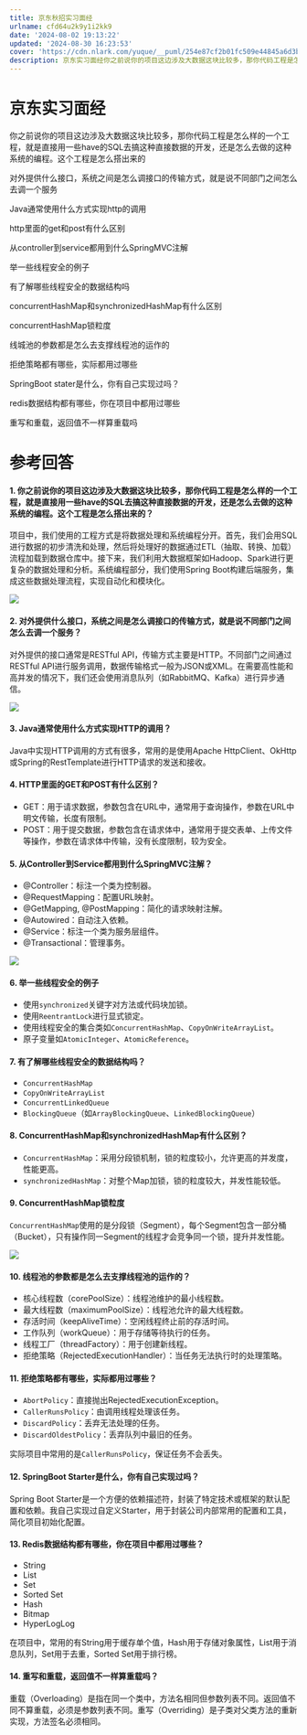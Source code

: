 ```yaml
---
title: 京东秋招实习面经
urlname: cfd64u2k9y1i2kk9
date: '2024-08-02 19:13:22'
updated: '2024-08-30 16:23:53'
cover: 'https://cdn.nlark.com/yuque/__puml/254e87cf2b01fc509e44845a6d3b363d.svg'
description: 京东实习面经你之前说你的项目这边涉及大数据这块比较多，那你代码工程是怎么样的一个工程，就是直接用一些have的SQL去搞这种直接数据的开发，还是怎么去做的这种系统的编程。这个工程是怎么搭出来的对外提供什么接口，系统之间是怎么调接口的传输方式，就是说不同部门之间怎么去调一个服务Java通常使用什...
---
```

# 京东实习面经
你之前说你的项目这边涉及大数据这块比较多，那你代码工程是怎么样的一个工程，就是直接用一些have的SQL去搞这种直接数据的开发，还是怎么去做的这种系统的编程。这个工程是怎么搭出来的  
  
对外提供什么接口，系统之间是怎么调接口的传输方式，就是说不同部门之间怎么去调一个服务  
  
Java通常使用什么方式实现http的调用  
  
http里面的get和post有什么区别  
  
从controller到service都用到什么SpringMVC注解  
  
举一些线程安全的例子  
  
有了解哪些线程安全的数据结构吗  
  
concurrentHashMap和synchronizedHashMap有什么区别  
  
concurrentHashMap锁粒度  
  
线城池的参数都是怎么去支撑线程池的运作的  
  
拒绝策略都有哪些，实际都用过哪些  
  
SpringBoot stater是什么，你有自己实现过吗？  
  
redis数据结构都有哪些，你在项目中都用过哪些  
  
重写和重载，返回值不一样算重载吗



# 参考回答


#### 1. 你之前说你的项目这边涉及大数据这块比较多，那你代码工程是怎么样的一个工程，就是直接用一些have的SQL去搞这种直接数据的开发，还是怎么去做的这种系统的编程。这个工程是怎么搭出来的？
项目中，我们使用的工程方式是将数据处理和系统编程分开。首先，我们会用SQL进行数据的初步清洗和处理，然后将处理好的数据通过ETL（抽取、转换、加载）流程加载到数据仓库中。接下来，我们利用大数据框架如Hadoop、Spark进行更复杂的数据处理和分析。系统编程部分，我们使用Spring Boot构建后端服务，集成这些数据处理流程，实现自动化和模块化。

![](https://oss1.aistar.cool/elog-offer-now/22f029d44eac5bc0ac1893c1c41be2ef.svg)



#### 2. 对外提供什么接口，系统之间是怎么调接口的传输方式，就是说不同部门之间怎么去调一个服务？
对外提供的接口通常是RESTful API，传输方式主要是HTTP。不同部门之间通过RESTful API进行服务调用，数据传输格式一般为JSON或XML。在需要高性能和高并发的情况下，我们还会使用消息队列（如RabbitMQ、Kafka）进行异步通信。

![](https://oss1.aistar.cool/elog-offer-now/61b1908197f332b5f5a7fec61e35e55e.svg)



#### 3. Java通常使用什么方式实现HTTP的调用？
Java中实现HTTP调用的方式有很多，常用的是使用Apache HttpClient、OkHttp或Spring的RestTemplate进行HTTP请求的发送和接收。

#### 4. HTTP里面的GET和POST有什么区别？
+ GET：用于请求数据，参数包含在URL中，通常用于查询操作，参数在URL中明文传输，长度有限制。
+ POST：用于提交数据，参数包含在请求体中，通常用于提交表单、上传文件等操作，参数在请求体中传输，没有长度限制，较为安全。

#### 5. 从Controller到Service都用到什么SpringMVC注解？
+ @Controller：标注一个类为控制器。
+ @RequestMapping：配置URL映射。
+ @GetMapping, @PostMapping：简化的请求映射注解。
+ @Autowired：自动注入依赖。
+ @Service：标注一个类为服务层组件。
+ @Transactional：管理事务。

![](https://oss1.aistar.cool/elog-offer-now/e6b64252788d64050fdcd1e4829f117c.svg)



#### 6. 举一些线程安全的例子
+ 使用`synchronized`关键字对方法或代码块加锁。
+ 使用`ReentrantLock`进行显式锁定。
+ 使用线程安全的集合类如`ConcurrentHashMap`、`CopyOnWriteArrayList`。
+ 原子变量如`AtomicInteger`、`AtomicReference`。

#### 7. 有了解哪些线程安全的数据结构吗？
+ `ConcurrentHashMap`
+ `CopyOnWriteArrayList`
+ `ConcurrentLinkedQueue`
+ `BlockingQueue`（如`ArrayBlockingQueue`、`LinkedBlockingQueue`）

#### 8. ConcurrentHashMap和synchronizedHashMap有什么区别？
+ `ConcurrentHashMap`：采用分段锁机制，锁的粒度较小，允许更高的并发度，性能更高。
+ `synchronizedHashMap`：对整个Map加锁，锁的粒度较大，并发性能较低。

#### 9. ConcurrentHashMap锁粒度
`ConcurrentHashMap`使用的是分段锁（Segment），每个Segment包含一部分桶（Bucket），只有操作同一Segment的线程才会竞争同一个锁，提升并发性能。

![](https://oss1.aistar.cool/elog-offer-now/055b642fcf5603f634e066794ea09fab.svg)



#### 10. 线程池的参数都是怎么去支撑线程池的运作的？
+ 核心线程数（corePoolSize）：线程池维护的最小线程数。
+ 最大线程数（maximumPoolSize）：线程池允许的最大线程数。
+ 存活时间（keepAliveTime）：空闲线程终止前的存活时间。
+ 工作队列（workQueue）：用于存储等待执行的任务。
+ 线程工厂（threadFactory）：用于创建新线程。
+ 拒绝策略（RejectedExecutionHandler）：当任务无法执行时的处理策略。

#### 11. 拒绝策略都有哪些，实际都用过哪些？
+ `AbortPolicy`：直接抛出RejectedExecutionException。
+ `CallerRunsPolicy`：由调用线程处理该任务。
+ `DiscardPolicy`：丢弃无法处理的任务。
+ `DiscardOldestPolicy`：丢弃队列中最旧的任务。

实际项目中常用的是`CallerRunsPolicy`，保证任务不会丢失。

#### 12. SpringBoot Starter是什么，你有自己实现过吗？
Spring Boot Starter是一个方便的依赖描述符，封装了特定技术或框架的默认配置和依赖。我自己实现过自定义Starter，用于封装公司内部常用的配置和工具，简化项目初始化配置。

#### 13. Redis数据结构都有哪些，你在项目中都用过哪些？
+ String
+ List
+ Set
+ Sorted Set
+ Hash
+ Bitmap
+ HyperLogLog

在项目中，常用的有String用于缓存单个值，Hash用于存储对象属性，List用于消息队列，Set用于去重，Sorted Set用于排行榜。

#### 14. 重写和重载，返回值不一样算重载吗？
重载（Overloading）是指在同一个类中，方法名相同但参数列表不同。返回值不同不算重载，必须是参数列表不同。重写（Overriding）是子类对父类方法的重新实现，方法签名必须相同。

